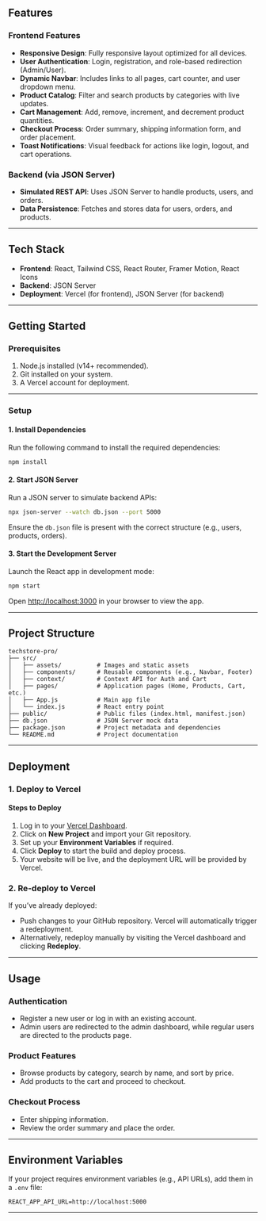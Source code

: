 ## **Features**

### **Frontend Features**
- **Responsive Design**: Fully responsive layout optimized for all devices.
- **User Authentication**: Login, registration, and role-based redirection (Admin/User).
- **Dynamic Navbar**: Includes links to all pages, cart counter, and user dropdown menu.
- **Product Catalog**: Filter and search products by categories with live updates.
- **Cart Management**: Add, remove, increment, and decrement product quantities.
- **Checkout Process**: Order summary, shipping information form, and order placement.
- **Toast Notifications**: Visual feedback for actions like login, logout, and cart operations.

### **Backend (via JSON Server)**
- **Simulated REST API**: Uses JSON Server to handle products, users, and orders.
- **Data Persistence**: Fetches and stores data for users, orders, and products.

---

## **Tech Stack**
- **Frontend**: React, Tailwind CSS, React Router, Framer Motion, React Icons
- **Backend**: JSON Server
- **Deployment**: Vercel (for frontend), JSON Server (for backend)

---

## **Getting Started**

### **Prerequisites**
1. Node.js installed (v14+ recommended).
2. Git installed on your system.
3. A Vercel account for deployment.

---

### **Setup**

#### **1. Install Dependencies**
Run the following command to install the required dependencies:
```bash
npm install
```

#### **2. Start JSON Server**
Run a JSON server to simulate backend APIs:
```bash
npx json-server --watch db.json --port 5000
```
Ensure the `db.json` file is present with the correct structure (e.g., users, products, orders).

#### **3. Start the Development Server**
Launch the React app in development mode:
```bash
npm start
```
Open [http://localhost:3000](http://localhost:3000) in your browser to view the app.

---

## **Project Structure**
```
techstore-pro/
├── src/
│   ├── assets/          # Images and static assets
│   ├── components/      # Reusable components (e.g., Navbar, Footer)
│   ├── context/         # Context API for Auth and Cart
│   ├── pages/           # Application pages (Home, Products, Cart, etc.)
│   ├── App.js           # Main app file
│   └── index.js         # React entry point
├── public/              # Public files (index.html, manifest.json)
├── db.json              # JSON Server mock data
├── package.json         # Project metadata and dependencies
└── README.md            # Project documentation
```

---

## **Deployment**

### **1. Deploy to Vercel**
#### **Steps to Deploy**
1. Log in to your [Vercel Dashboard](https://vercel.com/).
2. Click on **New Project** and import your Git repository.
3. Set up your **Environment Variables** if required.
4. Click **Deploy** to start the build and deploy process.
5. Your website will be live, and the deployment URL will be provided by Vercel.

### **2. Re-deploy to Vercel**
If you’ve already deployed:
- Push changes to your GitHub repository. Vercel will automatically trigger a redeployment.
- Alternatively, redeploy manually by visiting the Vercel dashboard and clicking **Redeploy**.

---

## **Usage**

### **Authentication**
- Register a new user or log in with an existing account.
- Admin users are redirected to the admin dashboard, while regular users are directed to the products page.

### **Product Features**
- Browse products by category, search by name, and sort by price.
- Add products to the cart and proceed to checkout.

### **Checkout Process**
- Enter shipping information.
- Review the order summary and place the order.

---

## **Environment Variables**
If your project requires environment variables (e.g., API URLs), add them in a `.env` file:
```
REACT_APP_API_URL=http://localhost:5000
```

---

